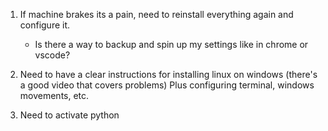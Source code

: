1. If machine brakes its a pain, need to reinstall everything again and configure it.
    - Is there a way to backup and spin up my settings like in chrome or vscode?

2. Need to have a clear instructions for installing linux on windows (there's a good video that covers problems)
    Plus configuring terminal, windows movements, etc.

3. Need to activate python